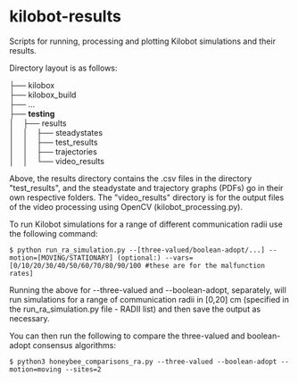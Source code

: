 # kilobot-results
Scripts for running, processing and plotting Kilobot simulations and their results.


Directory layout is as follows:

├── kilobox\
├── kilobox_build\
├── ...\
├── **testing**\
│    ├── results\
│    │    ├── steadystates\
│    │    ├── test_results\
│    │    ├── trajectories\
│    │    └── video_results

Above, the results directory contains the .csv files in the directory "test_results", and the steadystate and trajectory graphs (PDFs) go in their own respective folders. The "video_results" directory is for the output files of the video processing using OpenCV (kilobot_processing.py).

To run Kilobot simulations for a range of different communication radii use the following command:

```shell
$ python run_ra_simulation.py --[three-valued/boolean-adopt/...] --motion=[MOVING/STATIONARY] (optional:) --vars=[0/10/20/30/40/50/60/70/80/90/100 #these are for the malfunction rates]
```

Running the above for --three-valued and --boolean-adopt, separately, will run simulations for a range of communication radii in [0,20] cm (specified in the run_ra_simulation.py file - RADII list) and then save the output as necessary.

You can then run the following to compare the three-valued and boolean-adopt consensus algorithms:

```shell
$ python3 honeybee_comparisons_ra.py --three-valued --boolean-adopt --motion=moving --sites=2
```
